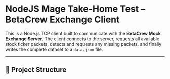 # NodeJS Mage Take-Home Test – BetaCrew Exchange Client

This is a Node.js TCP client built to communicate with the **BetaCrew Mock Exchange Server**. The client connects to the server, requests all available stock ticker packets, detects and requests any missing packets, and finally writes the complete dataset to a `data.json` file.

---

## 📁 Project Structure

